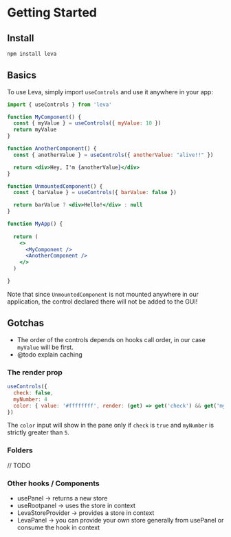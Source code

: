 # Getting Started

## Install

```bash
npm install leva
```

## Basics

To use Leva, simply import `useControls` and use it anywhere in your app:

```jsx
import { useControls } from 'leva'

function MyComponent() {
  const { myValue } = useControls({ myValue: 10 })
  return myValue
}

function AnotherComponent() {
  const { anotherValue } = useControls({ anotherValue: "alive!!" })

  return <div>Hey, I'm {anotherValue}</div>
}

function UnmountedComponent() {
  const { barValue } = useControls({ barValue: false })

  return barValue ? <div>Hello!</div> : null
}

function MyApp() {
  
  return (
    <>
      <MyComponent />
      <AnotherComponent />
    </>
  )

}
```

Note that since `UnmountedComponent` is not mounted anywhere in our application, the control declared there will not be added to the GUI!

## Gotchas

- The order of the controls depends on hooks call order, in our case `myValue` will be first.
- @todo explain caching

### The render prop

```jsx
useControls({
  check: false,
  myNumber: 4
  color: { value: '#ffffffff', render: (get) => get('check') && get('myNumber') > 5 },
})
```

The `color` input will show in the pane only if `check` is `true` and `myNumber` is strictly greater than `5`.

### Folders

// TODO

### Other hooks / Components

- usePanel -> returns a new store
- useRootpanel -> uses the store in context
- LevaStoreProvider -> provides a store in context
- LevaPanel -> you can provide your own store generally from usePanel or consume the hook in context
